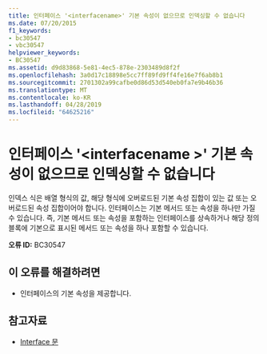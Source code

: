 ```yaml
---
title: 인터페이스 '<interfacename>' 기본 속성이 없으므로 인덱싱할 수 없습니다
ms.date: 07/20/2015
f1_keywords:
- bc30547
- vbc30547
helpviewer_keywords:
- BC30547
ms.assetid: d9d83868-5e81-4ec5-878e-2303489d8f2f
ms.openlocfilehash: 3a0d17c18898e5cc7ff89fd9ff4fe16e7f6ab8b1
ms.sourcegitcommit: 2701302a99cafbe0d86d53d540eb0fa7e9b46b36
ms.translationtype: MT
ms.contentlocale: ko-KR
ms.lasthandoff: 04/28/2019
ms.locfileid: "64625216"
---
```

# <a name="interface-interfacename-cannot-be-indexed-because-it-has-no-default-property"></a>인터페이스 '\<interfacename >' 기본 속성이 없으므로 인덱싱할 수 없습니다
인덱스 식은 배열 형식의 값, 해당 형식에 오버로드된 기본 속성 집합이 있는 값 또는 오버로드된 속성 집합이어야 합니다. 인터페이스는 기본 메서드 또는 속성을 하나만 가질 수 있습니다. 즉, 기본 메서드 또는 속성을 포함하는 인터페이스를 상속하거나 해당 정의 블록에 기본으로 표시된 메서드 또는 속성을 하나 포함할 수 있습니다.  
  
 **오류 ID:** BC30547  
  
## <a name="to-correct-this-error"></a>이 오류를 해결하려면  
  
- 인터페이스의 기본 속성을 제공합니다.  
  
## <a name="see-also"></a>참고자료

- [Interface 문](../../visual-basic/language-reference/statements/interface-statement.md)
